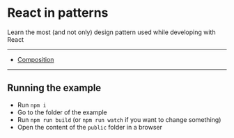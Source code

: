 # React in patterns

Learn the most (and not only) design pattern used while developing with React

---

* [Composition](./patterns/composition/README.md)

---

## Running the example

* Run `npm i`
* Go to the folder of the example
* Run `npm run build` (or `npm run watch` if you want to change something)
* Open the content of the `public` folder in a browser